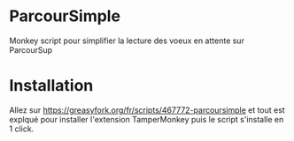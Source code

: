 # ParcourSimple
Monkey script pour simplifier la lecture des voeux en attente sur ParcourSup

# Installation 
Allez sur https://greasyfork.org/fr/scripts/467772-parcoursimple et tout est explqué pour installer l'extension TamperMonkey puis le script s'installe en 1 click.
